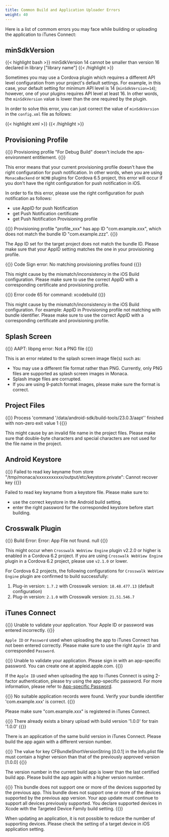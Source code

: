 ```yaml
---
title: Common Build and Application Uploader Errors
weight: 40
---
```


Here is a list of commom errors you may face while building or uploading
the application to iTunes Connect:

## minSdkVersion

{{< highlight bash >}}
minSdkVersion 14 cannot be smaller than version 16 declared in library ["library name"]
{{< /highlight >}}

Sometimes you may use a Cordova plugin which requires a different API
level configuration from your project's default settings. For example,
in this case, your default setting for minimum API level is 14
(`minSdkVersion=14`); however, one of your plugins requires API level at
least 16. In other words, the `minSdkVersion` value is lower than the
one required by the plugin.

In order to solve this error, you can just correct the value of
`minSdkVersion` in the `config.xml` file as follows:

{{< highlight xml >}}
<preference name="android-minSdkVersion" value="16" />
{{< /highlight >}}

## Provisioning Profile

{{<highlight bash >}}
Provisioning profile "For Debug Build" doesn't include the aps-environment entitlement.
{{</highlight>}}

This error means that your current provisioning profile doesn't have the
right configuration for push notification. In other words, when you are
using `MonacaBackend` or `NCMB` plugins for Cordova 6.5 project, this
error will occur if you don't have the right configuration for push
notification in iOS.

In order to fix this error, please use the right configuration for push
notification as follows:

-   use AppID for push Notification
-   get Push Notification certificate
-   get Push Notification Provisioning profile

{{<highlight bash>}}
Provisioning profile "profile_xxx" has app ID "com.example.xxx", which does not match the bundle ID "com.example.zzz".
{{</highlight>}}

The App ID set for the target project does not match the bundle ID.
Please make sure that your AppID setting matches the one in your
provisioning profile.

{{<highlight bash>}}
Code Sign error: No matching provisioning profiles found
{{</highlight>}}

This might cause by the mismatch/inconsistency in the iOS Build
configuration. Please make sure to use the correct AppID with a
corresponding certificate and provisioning profile.

{{<highlight bash>}}
Error code 65 for command: xcodebuild 
{{</highlight>}}

This might cause by the mismatch/inconsistency in the iOS Build
configuration. For example: AppID in Provisioning profile not matching
with bundle identifier. Please make sure to use the correct AppID with a
corresponding certificate and provisioning profile.

## Splash Screen

{{<highlight bash>}}
AAPT: libpng error: Not a PNG file
{{</highlight>}}

This is an error related to the splash screen image file(s) such as:

-   You may use a different file format rather than PNG. Currently, only
    PNG files are supported as splash screen images in Monaca.
-   Splash image files are corrupted.
-   If you are using 9-patch format images, please make sure the format
    is correct.

## Project Files

{{<highlight bash>}}
Process 'command '/data/android-sdk/build-tools/23.0.3/aapt'' finished with non-zero exit value 1
{{</highlight>}}

This might cause by an invalid file name in the project files. Please
make sure that double-byte characters and special characters are not
used for the file name in the project.

## Android Keystore

{{<highlight bash>}}
Failed to read key keyname from store "/tmp/monaca/xxxxxxxxxxx/output/etc/keystore.private": Cannot recover key
{{</highlight>}}

Failed to read key keyname from a keystore file. Please make sure to:

-   use the correct keystore in the Android build setting.
-   enter the right password for the corresponded keystore before start
    building.

## Crosswalk Plugin

{{<highlight bash>}}
Build Error: Error: App File not found. null
{{</highlight>}}

This might occur when `Crosswalk WebView Engine` plugin v2.2.0 or higher
is enabled in a Cordova 6.2 project. If you are using
`Crosswalk WebView Engine` plugin in a Cordova 6.2 project, please use
`v2.1.0` or lower.

For Cordova 6.2 projects, the following configurations for
`Crosswalk WebView Engine` plugin are confirmed to build successfully:

1.  Plug-in version: `1.7.2` with Crosswalk version: `18.48.477.13` (default
    configuration)
2.  Plug-in version: `2.1.0` with Crosswalk version: `21.51.546.7`

## iTunes Connect

{{<highlight bash>}}
Unable to validate your application. Your Apple ID or password was entered incorrectly.
{{</highlight>}}


`Apple ID` or `Password` used when uploading the app to iTunes Connect
has not been entered correctly. Please make sure to use the right
`Apple ID` and corresponded `Password`.

{{<highlight bash>}}
Unable to validate your application. Please sign in with an app-specific password. You can create one at appleid.apple.com.
{{</highlight>}}


If the `Apple ID` used when uploading the app to iTunes Connect is using
2-factor authentication, please try using the app-specific password. For
more information, please refer to [App-specific
Password](https://support.apple.com/en-us/HT204397).

{{<highlight bash>}}
No suitable application records were found. Verify your bundle identifier 'com.example.xxx' is correct.
{{</highlight>}}


Please make sure "com.example.xxx" is registered in iTunes Connect.

{{<highlight bash>}}
There already exists a binary upload with build version '1.0.0' for train '1.0.0'
{{</highlight>}}

There is an application of the same build version in iTunes Connect.
Please build the app again with a different version number.

{{<highlight bash>}}
The value for key CFBundleShortVersionString [0.0.1] in the Info.plist file must contain a higher version than that of the previously approved version [1.0.0]
{{</highlight>}}

The version number in the current build app is lower than the last
certified build app. Please build the app again with a higher version
number.

{{<highlight bash>}}
This bundle does not support one or more of the devices supported by the previous app. This bundle does not support one or more of the devices supported by the previous app version. Your app update must continue to support all devices previously supported. You declare supported devices in Xcode with the Targeted Device Family build setting. 
{{</highlight>}}

When updating an application, it is not possible to reduce the number of
supporting devices. Please check the setting of a target device in iOS
application setting.
